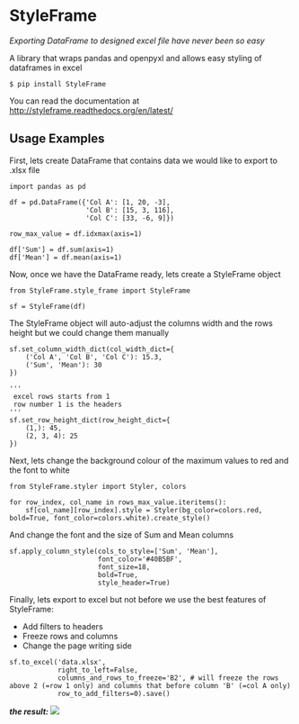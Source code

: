 # StyleFrame
_Exporting DataFrame to designed excel file have never been so easy_


A library that wraps pandas and openpyxl and allows easy styling of dataframes in excel
```
$ pip install StyleFrame
```
You can read the documentation at http://styleframe.readthedocs.org/en/latest/


## Usage Examples

First, lets create DataFrame that contains data we would like to export to .xlsx file 
```
import pandas as pd

df = pd.DataFrame({'Col A': [1, 20, -3],
                   'Col B': [15, 3, 116],
                   'Col C': [33, -6, 9]})

row_max_value = df.idxmax(axis=1)

df['Sum'] = df.sum(axis=1)
df['Mean'] = df.mean(axis=1)
```

Now, once we have the DataFrame ready, lets create a StyleFrame object
```
from StyleFrame.style_frame import StyleFrame

sf = StyleFrame(df)
```

The StyleFrame object will auto-adjust the columns width and the rows height
but we could change them manually
```
sf.set_column_width_dict(col_width_dict={
    ('Col A', 'Col B', 'Col C'): 15.3,
    ('Sum', 'Mean'): 30
})

'''
 excel rows starts from 1
 row number 1 is the headers
'''
sf.set_row_height_dict(row_height_dict={
    (1,): 45,
    (2, 3, 4): 25
})
```

Next, lets change the background colour of the maximum values to red and the font to white
```
from StyleFrame.styler import Styler, colors

for row_index, col_name in rows_max_value.iteritems():
    sf[col_name][row_index].style = Styler(bg_color=colors.red, bold=True, font_color=colors.white).create_style()
```

And change the font and the size of Sum and Mean columns
```
sf.apply_column_style(cols_to_style=['Sum', 'Mean'],
                      font_color='#40B5BF',
                      font_size=18,
                      bold=True,
                      style_header=True)
```

Finally, lets export to excel but not before we use the best features of StyleFrame:
- Add filters to headers
- Freeze rows and columns
- Change the page writing side

```
sf.to_excel('data.xlsx',
            right_to_left=False,
            columns_and_rows_to_freeze='B2', # will freeze the rows above 2 (=row 1 only) and columns that before column 'B' (=col A only)
            row_to_add_filters=0).save()
```

**_the result:_**
<img src="https://s32.postimg.org/gh2d7ruet/image.png">